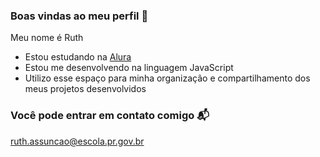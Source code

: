 ### Boas vindas ao meu perfil 💜

Meu nome é Ruth

- Estou estudando na [Alura](https://www.alura.com.br)
- Estou me desenvolvendo na linguagem JavaScript
- Utilizo esse espaço para minha organização e compartilhamento dos meus projetos desenvolvidos

### Você pode entrar em contato comigo 📬

ruth.assuncao@escola.pr.gov.br
